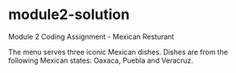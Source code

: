 # module2-solution
Module 2 Coding Assignment - Mexican Resturant 

The menu serves three iconic Mexican dishes. Dishes are from the following Mexican states: Oaxaca, Puebla and Veracruz.

